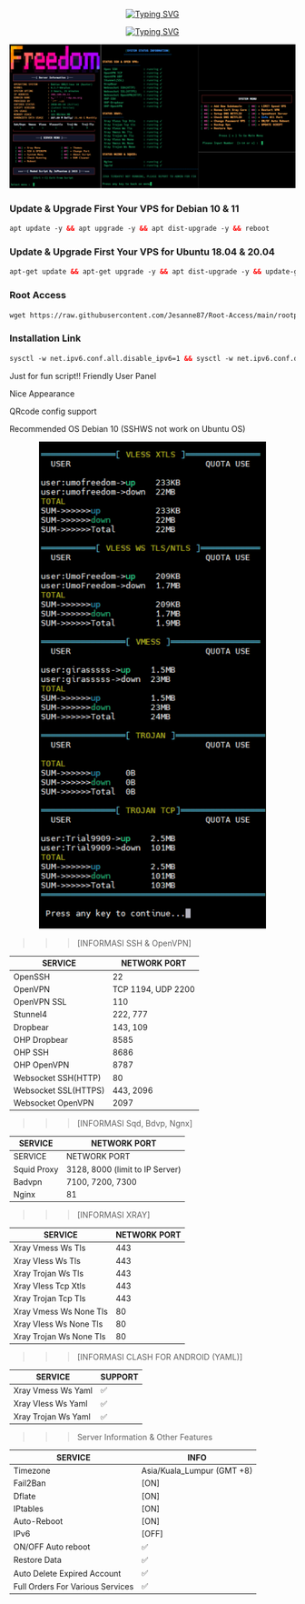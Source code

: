 <p align="center">
<a href="https://git.io/typing-svg"><img src="https://readme-typing-svg.herokuapp.com?font=%09%F0%9D%94%90%F0%9D%94%9E%F0%9D%94%B1%F0%9D%94%A5+%F0%9D%94%89%F0%9D%94%AF%F0%9D%94%9E%F0%9D%94%A8%F0%9D%94%B1%F0%9D%94%B2%F0%9D%94%AF&weight=800&size=32&duration=0.1&pause=1&color=F7CD1FFB&center=true&width=435&lines=%F0%9D%95%8A%CC%B6%CD%9F%CC%B6%F0%9D%95%94%CC%B6%CD%9F%CC%B6%F0%9D%95%A3%CC%B6%CD%9F%CC%B6%F0%9D%95%9A%CC%B6%CD%9F%CC%B6%F0%9D%95%A1%CC%B6%CD%9F%CC%B6%F0%9D%95%A5%CC%B6%CD%9F%CC%B6+%CC%B6%CD%9F%CC%B6%F0%9D%95%8F%CC%B6%CD%9F%CC%B6-%CC%B6%CD%9F%CC%B6%F0%9D%95%A3%CC%B6%CD%9F%CC%B6%F0%9D%95%92%CC%B6%CD%9F%CC%B6%F0%9D%95%AA%CC%B6%CD%9F%CC%B6" alt="Typing SVG" /></a>
</p>
<p align="center">
<a href="https://git.io/typing-svg"><img src="https://readme-typing-svg.herokuapp.com?font=%09%F0%9D%94%90%F0%9D%94%9E%F0%9D%94%B1%F0%9D%94%A5+%F0%9D%94%89%F0%9D%94%AF%F0%9D%94%9E%F0%9D%94%A8%F0%9D%94%B1%F0%9D%94%B2%F0%9D%94%AF&weight=800&size=32&duration=0.1&pause=1&color=F7CD1FFB&center=true&width=435&lines=%F0%9F%85%B9%F0%9F%86%82%F0%9F%85%BF%F0%9F%85%B7%F0%9F%85%B0%F0%9F%85%BD%F0%9F%86%83%F0%9F%85%BE%F0%9F%85%BC" alt="Typing SVG" /></a>

 <p align="center">
<img src="https://github.com/Jesanne87/examples/blob/main/Untitled%20design121.png?raw=true)?r=82s" width="950" alt="Ok"/></a></p>

### Update & Upgrade First Your VPS for Debian 10 & 11

  ```html
apt update -y && apt upgrade -y && apt dist-upgrade -y && reboot

  ```

### Update & Upgrade First Your VPS for Ubuntu 18.04 & 20.04

  ```html
apt-get update && apt-get upgrade -y && apt dist-upgrade -y && update-grub && sleep 2 && reboot

  ```

### Root Access
```html
wget https://raw.githubusercontent.com/Jesanne87/Root-Access/main/rootpass.sh && chmod +x rootpass.sh && ./rootpass.sh
 ```
 
### Installation Link

 ```html
sysctl -w net.ipv6.conf.all.disable_ipv6=1 && sysctl -w net.ipv6.conf.default.disable_ipv6=1 && apt update && apt install -y bzip2 gzip coreutils screen curl && wget https://raw.githubusercontent.com/Jesanne87/simple/main/setup.sh && chmod +x setup.sh && sed -i -e 's/\r$//' setup.sh && screen -S setup ./setup.sh

 ```
Just for fun script!! Friendly User Panel
<p>
Nice Appearance
<p>
QRcode config support
<p>
Recommended OS Debian 10 (SSHWS not work on Ubuntu OS)

 <p align="center">
<img src="https://github.com/Jesanne87/examples/blob/main/freedom.png?raw=true)?r=82s" width="400" alt="Ok"/></a></p>

>>> [INFORMASI SSH & OpenVPN] 

|  SERVICE  |  NETWORK PORT  | 
|---------- |--------|
| OpenSSH                 | 22 |  
| OpenVPN                 | TCP 1194, UDP 2200 | 
| OpenVPN SSL             | 110 |
| Stunnel4                | 222, 777 |
| Dropbear                | 143, 109 |
| OHP Dropbear            | 8585 |
| OHP SSH                 | 8686 |
| OHP OpenVPN             | 8787 |
| Websocket SSH(HTTP)     | 80 |
| Websocket SSL(HTTPS)    | 443, 2096 |
| Websocket OpenVPN       | 2097 |

   >>> [INFORMASI Sqd, Bdvp, Ngnx]

|  SERVICE  |  NETWORK PORT  |   
|---------- |--------| 
|  SERVICE  |  NETWORK PORT  |
| Squid Proxy             | 3128, 8000 (limit to IP Server) | 
| Badvpn                  | 7100, 7200, 7300 | 
| Nginx                   | 81 | 

   >>> [INFORMASI XRAY]

|  SERVICE  |  NETWORK PORT  |   
|---------- |--------| 
| Xray Vmess Ws Tls       | 443 |
| Xray Vless Ws Tls       | 443 |
| Xray Trojan Ws Tls      | 443 |
| Xray Vless Tcp Xtls     | 443 |
| Xray Trojan Tcp Tls     | 443 |
| Xray Vmess Ws None Tls  | 80 |
| Xray Vless Ws None Tls  | 80 |
| Xray Trojan Ws None Tls | 80 |

  >>> [INFORMASI CLASH FOR ANDROID (YAML)]

| SERVICE | SUPPORT |   
|---------- |--------| 
| Xray Vmess Ws Yaml      | ✅ |
| Xray Vless Ws Yaml      | ✅ |
| Xray Trojan Ws Yaml     | ✅ |
   

   >>> Server Information & Other Features

| SERVICE | INFO |
|---------- |--------|
| Timezone                | Asia/Kuala_Lumpur (GMT +8) |
| Fail2Ban                | [ON] |
| Dflate                  | [ON] |
| IPtables                | [ON] |
| Auto-Reboot             | [ON] |
| IPv6                    | [OFF] |
| ON/OFF Auto reboot | ✅ |
| Restore Data | ✅ |
| Auto Delete Expired Account | ✅ |
| Full Orders For Various Services | ✅ |


